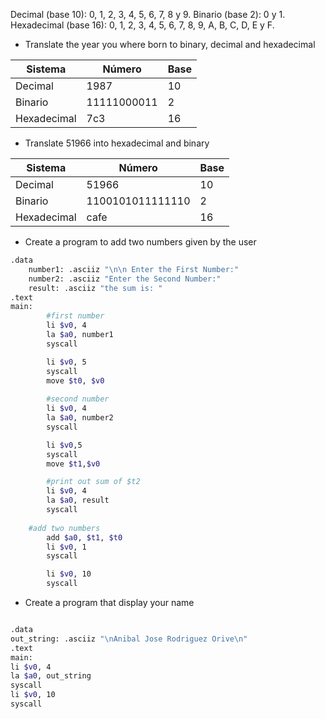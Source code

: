Decimal (base 10): 0, 1, 2, 3, 4, 5, 6, 7, 8 y 9.
Binario (base 2): 0 y 1.
Hexadecimal (base 16): 0, 1, 2, 3, 4, 5, 6, 7, 8, 9, A, B, C, D, E y F.

- Translate the year you where born to binary, decimal and hexadecimal

| Sistema     |	Número	    | Base |
|-------------|-------------|------|
| Decimal	  | 1987        | 10   |
| Binario	  | 11111000011 | 2    |
| Hexadecimal | 7c3         | 16   |

- Translate 51966 into hexadecimal and binary

| Sistema     |	Número	            | Base |
|-------------|---------------------|------|
| Decimal	  | 51966               | 10   |
| Binario	  | 1100101011111110    | 2    |
| Hexadecimal | cafe                | 16   |

- Create a program to add two numbers given by the user 
```sh
.data
	number1: .asciiz "\n\n Enter the First Number:"
	number2: .asciiz "Enter the Second Number:"
	result: .asciiz "the sum is: "
.text
main:
        #first number
        li $v0, 4 
        la $a0, number1
        syscall

        li $v0, 5 
        syscall
        move $t0, $v0  
    
    	#second number
    	li $v0, 4
    	la $a0, number2
    	syscall

    	li $v0,5        
    	syscall
    	move $t1,$v0

    	#print out sum of $t2
    	li $v0, 4
    	la $a0, result
    	syscall
	
	#add two numbers
    	add $a0, $t1, $t0
    	li $v0, 1
    	syscall

    	li $v0, 10
    	syscall
```
- Create a program that display your name
```sh

.data 
out_string: .asciiz "\nAnibal Jose Rodriguez Orive\n"
.text 
main:
li $v0, 4 
la $a0, out_string 
syscall 
li $v0, 10
syscall

```
